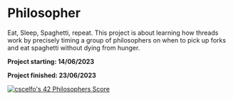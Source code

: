 # Philosopher

Eat, Sleep, Spaghetti, repeat. This project is about learning how threads work by precisely timing a group of philosophers on when to pick up forks and eat spaghetti without dying from hunger.
 
**Project starting: 14/06/2023**

**Project finished: 23/06/2023**

[![cscelfo's 42 Philosophers Score](https://badge42.vercel.app/api/v2/clg22s3a2000608ml2qvs6aly/project/3110462)](https://github.com/JaeSeoKim/badge42)
